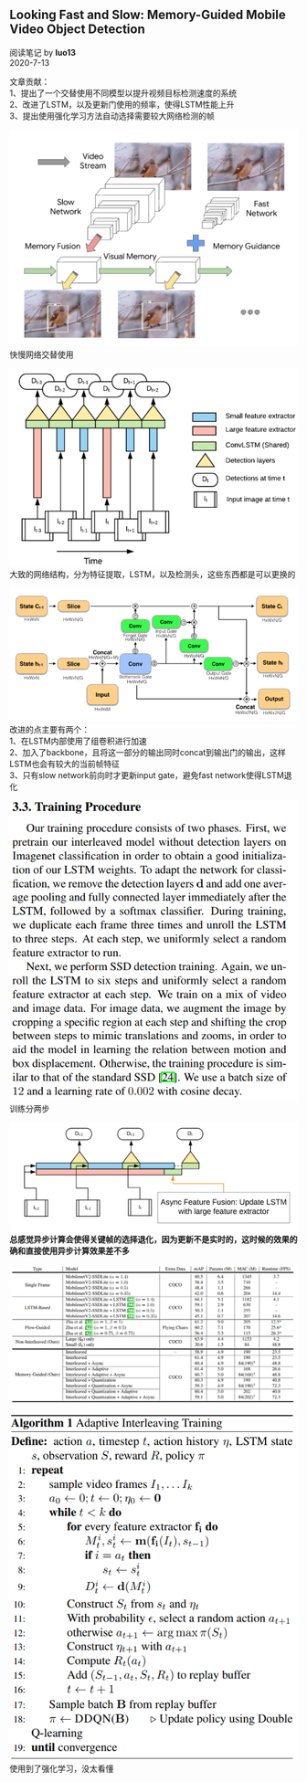 ## Looking Fast and Slow: Memory-Guided Mobile Video Object Detection
阅读笔记 by **luo13**  
2020-7-13  

文章贡献：  
1、提出了一个交替使用不同模型以提升视频目标检测速度的系统  
2、改进了LSTM，以及更新门使用的频率，使得LSTM性能上升  
3、提出使用强化学习方法自动选择需要较大网络检测的帧  

![LFSM](../../../img/LFSM/概念图.png)   
快慢网络交替使用  

![LFSM](../../../img/LFSM/交替模块.png)   
大致的网络结构，分为特征提取，LSTM，以及检测头，这些东西都是可以更换的  

![LFSM](../../../img/LFSM/改进的LSTM.png)   
改进的点主要有两个：  
1、在LSTM内部使用了组卷积进行加速  
2、加入了backbone，且将这一部分的输出同时concat到输出门的输出，这样LSTM也会有较大的当前帧特征  
3、只有slow network前向时才更新input gate，避免fast network使得LSTM退化  

![LFSM](../../../img/LFSM/训练的策略.png)   
训练分两步  

![LFSM](../../../img/LFSM/异步计算.png)   
**总感觉异步计算会使得关键帧的选择退化，因为更新不是实时的，这时候的效果的确和直接使用异步计算效果差不多**  

![LFSM](../../../img/LFSM/效果和帧率.png)   

![LFSM](../../../img/LFSM/自动选择算法.png)   
使用到了强化学习，没太看懂
